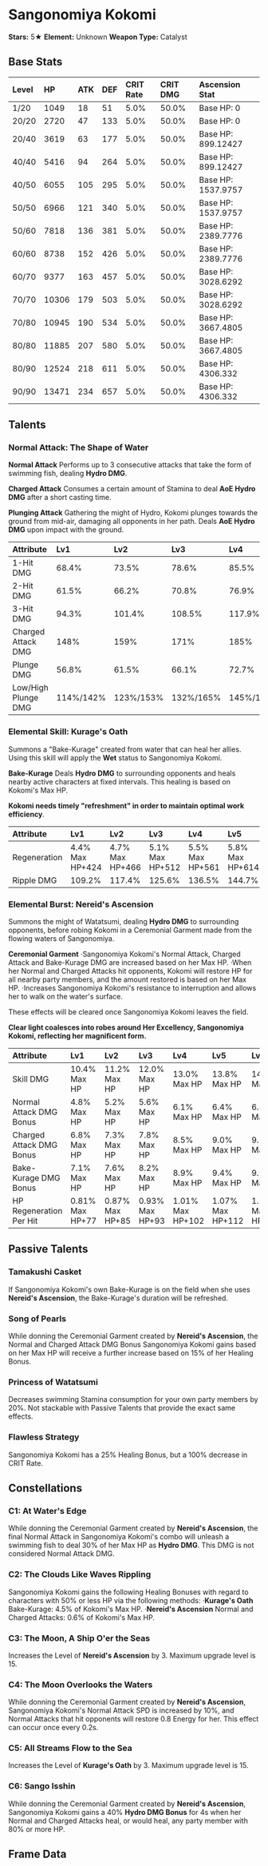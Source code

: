 # Sangonomiya Kokomi

**Stars:** 5★
**Element:** Unknown
**Weapon Type:** Catalyst

## Base Stats

| Level | HP | ATK | DEF | CRIT Rate | CRIT DMG | Ascension Stat |
| :--- | :--- | :--- | :--- | :--- | :--- | :--- |
| 1/20 | 1049 | 18 | 51 | 5.0% | 50.0% | Base HP: 0 |
| 20/20 | 2720 | 47 | 133 | 5.0% | 50.0% | Base HP: 0 |
| 20/40 | 3619 | 63 | 177 | 5.0% | 50.0% | Base HP: 899.12427 |
| 40/40 | 5416 | 94 | 264 | 5.0% | 50.0% | Base HP: 899.12427 |
| 40/50 | 6055 | 105 | 295 | 5.0% | 50.0% | Base HP: 1537.9757 |
| 50/50 | 6966 | 121 | 340 | 5.0% | 50.0% | Base HP: 1537.9757 |
| 50/60 | 7818 | 136 | 381 | 5.0% | 50.0% | Base HP: 2389.7776 |
| 60/60 | 8738 | 152 | 426 | 5.0% | 50.0% | Base HP: 2389.7776 |
| 60/70 | 9377 | 163 | 457 | 5.0% | 50.0% | Base HP: 3028.6292 |
| 70/70 | 10306 | 179 | 503 | 5.0% | 50.0% | Base HP: 3028.6292 |
| 70/80 | 10945 | 190 | 534 | 5.0% | 50.0% | Base HP: 3667.4805 |
| 80/80 | 11885 | 207 | 580 | 5.0% | 50.0% | Base HP: 3667.4805 |
| 80/90 | 12524 | 218 | 611 | 5.0% | 50.0% | Base HP: 4306.332 |
| 90/90 | 13471 | 234 | 657 | 5.0% | 50.0% | Base HP: 4306.332 |

## Talents

### Normal Attack: The Shape of Water

**Normal Attack**
Performs up to 3 consecutive attacks that take the form of swimming fish, dealing **Hydro DMG**.

**Charged Attack**
Consumes a certain amount of Stamina to deal **AoE Hydro DMG** after a short casting time.

**Plunging Attack**
Gathering the might of Hydro, Kokomi plunges towards the ground from mid-air, damaging all opponents in her path. Deals **AoE Hydro DMG** upon impact with the ground.

| Attribute | Lv1 | Lv2 | Lv3 | Lv4 | Lv5 | Lv6 | Lv7 | Lv8 | Lv9 | Lv10 | Lv11 | Lv12 | Lv13 | Lv14 | Lv15 |
| :--- | :--- | :--- | :--- | :--- | :--- | :--- | :--- | :--- | :--- | :--- | :--- | :--- | :--- | :--- | :--- |
| 1-Hit DMG | 68.4% | 73.5% | 78.6% | 85.5% | 90.6% | 95.7% | 102.6% | 109.4% | 116.2% | 123.1% | 129.9% |
| 2-Hit DMG | 61.5% | 66.2% | 70.8% | 76.9% | 81.5% | 86.2% | 92.3% | 98.5% | 104.6% | 110.8% | 116.9% |
| 3-Hit DMG | 94.3% | 101.4% | 108.5% | 117.9% | 125.0% | 132.0% | 141.5% | 150.9% | 160.3% | 169.8% | 179.2% |
| Charged Attack DMG | 148% | 159% | 171% | 185% | 197% | 208% | 222% | 237% | 252% | 267% | 282% |
| Plunge DMG | 56.8% | 61.5% | 66.1% | 72.7% | 77.3% | 82.6% | 89.9% | 97.1% | 104.4% | 112.3% | 120.3% |
| Low/High Plunge DMG | 114%/142% | 123%/153% | 132%/165% | 145%/182% | 155%/193% | 165%/206% | 180%/224% | 194%/243% | 209%/261% | 225%/281% | 240%/300% |

### Elemental Skill: Kurage's Oath

Summons a "Bake-Kurage" created from water that can heal her allies.
Using this skill will apply the **Wet** status to Sangonomiya Kokomi.

**Bake-Kurage**
Deals **Hydro DMG** to surrounding opponents and heals nearby active characters at fixed intervals. This healing is based on Kokomi's Max HP.

**Kokomi needs timely "refreshment" in order to maintain optimal work efficiency**.

| Attribute | Lv1 | Lv2 | Lv3 | Lv4 | Lv5 | Lv6 | Lv7 | Lv8 | Lv9 | Lv10 | Lv11 | Lv12 | Lv13 | Lv14 | Lv15 |
| :--- | :--- | :--- | :--- | :--- | :--- | :--- | :--- | :--- | :--- | :--- | :--- | :--- | :--- | :--- | :--- |
| Regeneration | 4.4% Max HP+424 | 4.7% Max HP+466 | 5.1% Max HP+512 | 5.5% Max HP+561 | 5.8% Max HP+614 | 6.2% Max HP+671 | 6.6% Max HP+731 | 7.0% Max HP+795 | 7.5% Max HP+862 | 7.9% Max HP+932 | 8.4% Max HP+1006 | 8.8% Max HP+1084 | 9.4% Max HP+1165 |
| Ripple DMG | 109.2% | 117.4% | 125.6% | 136.5% | 144.7% | 152.9% | 163.8% | 174.7% | 185.6% | 196.5% | 207.5% | 218.4% | 232.0% |

### Elemental Burst: Nereid's Ascension

Summons the might of Watatsumi, dealing **Hydro DMG** to surrounding opponents, before robing Kokomi in a Ceremonial Garment made from the flowing waters of Sangonomiya.

**Ceremonial Garment**
·Sangonomiya Kokomi's Normal Attack, Charged Attack and Bake-Kurage DMG are increased based on her Max HP.
·When her Normal and Charged Attacks hit opponents, Kokomi will restore HP for all nearby party members, and the amount restored is based on her Max HP.
·Increases Sangonomiya Kokomi's resistance to interruption and allows her to walk on the water's surface.

These effects will be cleared once Sangonomiya Kokomi leaves the field.

**Clear light coalesces into robes around Her Excellency, Sangonomiya Kokomi, reflecting her magnificent form.**

| Attribute | Lv1 | Lv2 | Lv3 | Lv4 | Lv5 | Lv6 | Lv7 | Lv8 | Lv9 | Lv10 | Lv11 | Lv12 | Lv13 | Lv14 | Lv15 |
| :--- | :--- | :--- | :--- | :--- | :--- | :--- | :--- | :--- | :--- | :--- | :--- | :--- | :--- | :--- | :--- |
| Skill DMG | 10.4% Max HP | 11.2% Max HP | 12.0% Max HP | 13.0% Max HP | 13.8% Max HP | 14.6% Max HP | 15.6% Max HP | 16.7% Max HP | 17.7% Max HP | 18.7% Max HP | 19.8% Max HP | 20.8% Max HP | 22.1% Max HP |
| Normal Attack DMG Bonus | 4.8% Max HP | 5.2% Max HP | 5.6% Max HP | 6.1% Max HP | 6.4% Max HP | 6.8% Max HP | 7.3% Max HP | 7.7% Max HP | 8.2% Max HP | 8.7% Max HP | 9.2% Max HP | 9.7% Max HP | 10.3% Max HP |
| Charged Attack DMG Bonus | 6.8% Max HP | 7.3% Max HP | 7.8% Max HP | 8.5% Max HP | 9.0% Max HP | 9.5% Max HP | 10.2% Max HP | 10.8% Max HP | 11.5% Max HP | 12.2% Max HP | 12.9% Max HP | 13.6% Max HP | 14.4% Max HP |
| Bake-Kurage DMG Bonus | 7.1% Max HP | 7.6% Max HP | 8.2% Max HP | 8.9% Max HP | 9.4% Max HP | 9.9% Max HP | 10.6% Max HP | 11.4% Max HP | 12.1% Max HP | 12.8% Max HP | 13.5% Max HP | 14.2% Max HP | 15.1% Max HP |
| HP Regeneration Per Hit | 0.81% Max HP+77 | 0.87% Max HP+85 | 0.93% Max HP+93 | 1.01% Max HP+102 | 1.07% Max HP+112 | 1.13% Max HP+122 | 1.21% Max HP+133 | 1.29% Max HP+144 | 1.37% Max HP+157 | 1.45% Max HP+169 | 1.54% Max HP+183 | 1.62% Max HP+197 | 1.72% Max HP+212 |

## Passive Talents

### Tamakushi Casket

If Sangonomiya Kokomi's own Bake-Kurage is on the field when she uses **Nereid's Ascension**, the Bake-Kurage's duration will be refreshed.

### Song of Pearls

While donning the Ceremonial Garment created by **Nereid's Ascension**, the Normal and Charged Attack DMG Bonus Sangonomiya Kokomi gains based on her Max HP will receive a further increase based on 15% of her Healing Bonus.

### Princess of Watatsumi

Decreases swimming Stamina consumption for your own party members by 20%.
Not stackable with Passive Talents that provide the exact same effects.

### Flawless Strategy

Sangonomiya Kokomi has a 25% Healing Bonus, but a 100% decrease in CRIT Rate.

## Constellations

### C1: At Water's Edge

While donning the Ceremonial Garment created by **Nereid's Ascension**, the final Normal Attack in Sangonomiya Kokomi's combo will unleash a swimming fish to deal 30% of her Max HP as **Hydro DMG**.
This DMG is not considered Normal Attack DMG.

### C2: The Clouds Like Waves Rippling

Sangonomiya Kokomi gains the following Healing Bonuses with regard to characters with 50% or less HP via the following methods:
·**Kurage's Oath** Bake-Kurage: 4.5% of Kokomi's Max HP.
·**Nereid's Ascension** Normal and Charged Attacks: 0.6% of Kokomi's Max HP.

### C3: The Moon, A Ship O'er the Seas

Increases the Level of **Nereid's Ascension** by 3.
Maximum upgrade level is 15.

### C4: The Moon Overlooks the Waters

While donning the Ceremonial Garment created by **Nereid's Ascension**, Sangonomiya Kokomi's Normal Attack SPD is increased by 10%, and Normal Attacks that hit opponents will restore 0.8 Energy for her.
This effect can occur once every 0.2s.

### C5: All Streams Flow to the Sea

Increases the Level of **Kurage's Oath** by 3.
Maximum upgrade level is 15.

### C6: Sango Isshin

While donning the Ceremonial Garment created by **Nereid's Ascension**, Sangonomiya Kokomi gains a 40% **Hydro DMG Bonus** for 4s when her Normal and Charged Attacks heal, or would heal, any party member with 80% or more HP.

## Frame Data

